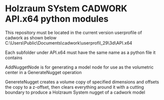 # Holzraum SYstem CADWORK API.x64 python modules 

This repository must be located in the current version userprofile of cadwork as shown below
C:\Users\Public\Documents\cadwork\userprofil_29\3d\API.x64

Each subfolder under API.x64 must have the same name as a python file it contains

AddNuggetNode is for generating a model node for use as the volumetric center in a GenerateNugget operation

GenereteNugget creates a volume copy of specified dimensions and offsets the copy to a z-offset, then clears everything around it with a cutting boundary to produce a Holzraum System nugget of a cadwork model

